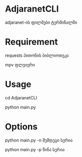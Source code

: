 # AdjaranetCLI
adjaranet-ის ფილმები ტერმინალში

# Requirement
requests პითონის ბიბლიოთეკა 

mpv ფლეიერი
# Usage
cd AdjaranetCLI

python main.py 
# Options
python main.py -n შემდეგი სერია

python main.py -p წინა სერია

